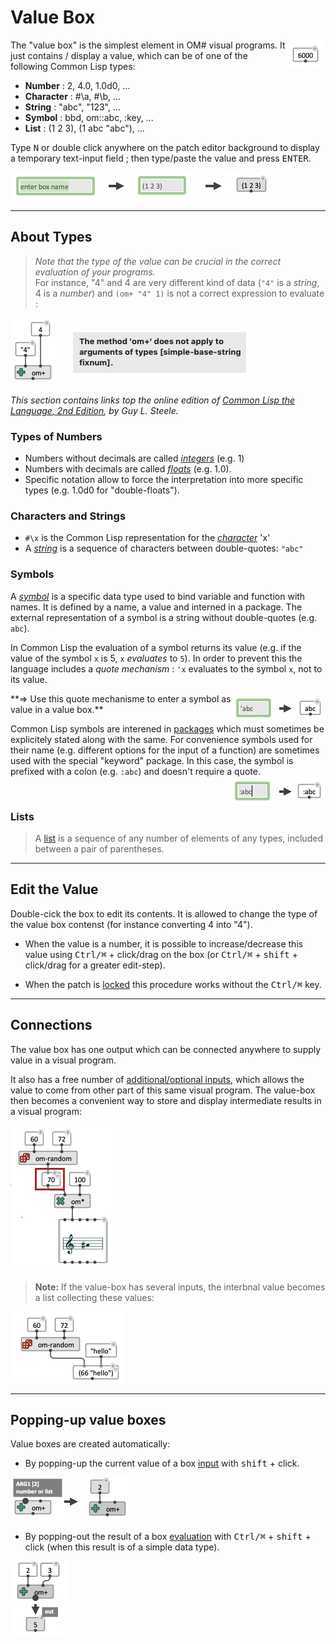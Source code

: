 # Value Box

<img src="./images/value-box.png" align="right">

The "value box" is the simplest element in OM# visual programs.
It just contains / display a value, which can be of one of the following Common Lisp types:

- **Number** : 2, 4.0, 1.0d0, ...
- **Character** : #\\a, #\\b, ...
- **String** : "abc", "123", ...
- **Symbol** : bbd, om::abc, :key,  ...
- **List** : (1 2 3), (1 abc "abc"), ...

Type <kbd>N</kbd> or double click anywhere on the patch editor background to display a temporary text-input field ; then type/paste the value and press <kbd>ENTER</kbd>.

<img src="./images/value-box-new.png">

------

## About Types

> _Note that the type of the value can be crucial in the correct evaluation of your programs._    
For instance, "4" and 4 are very different kind of data (`"4"` is a _string_, 4 is a _number_) and 
 `(om+ "4" 1)` is not a correct expression to evaluate :     
<img src="./images/type-error.png">

_This section contains links top the online edition of [Common Lisp the Language, 2nd Edition](https://www.cs.cmu.edu/Groups/AI/html/cltl/m_cltl2.html), by Guy L. Steele._

### Types of Numbers

- Numbers without decimals are called _[integers](https://www.cs.cmu.edu/Groups/AI/html/cltl/clm/node17.html#SECTION00611000000000000000)_ (e.g. 1)
- Numbers with decimals are called _[floats](https://www.cs.cmu.edu/Groups/AI/html/cltl/clm/node19.html#SECTION00613000000000000000)_ (e.g. 1.0).    
- Specific notation allow to force the interpretation into more specific types (e.g. 1.0d0 for "double-floats").

### Characters and Strings

- `#\x` is the Common Lisp representation for the _[character](https://www.cs.cmu.edu/Groups/AI/html/cltl/clm/node21.html#SECTION00620000000000000000)_ 'x'
- A _[string](https://www.cs.cmu.edu/Groups/AI/html/cltl/clm/node31.html#SECTION00652000000000000000)_ is a sequence of characters between double-quotes: `"abc"`


### Symbols

A _[symbol](https://www.cs.cmu.edu/Groups/AI/html/cltl/clm/node27.html#SECTION00630000000000000000)_ is a specific data type used to bind variable and function with names. It is defined by a name, a value and interned in a package. The external representation of a symbol is a string without double-quotes (e.g. `abc`). 

In Common Lisp the evaluation of a symbol returns its value (e.g. if the value of the symbol `x` is 5, `x` _evaluates_ to `5`). In order to prevent this the language includes a _quote mechanism_ : `'x` evaluates to the symbol `x`, not to its value. 

<img src="./images/value-box-symbol.png" align="right">
**=> Use this quote mechanisme to enter a symbol as value in a value box.**


Common Lisp symbols are interened in [packages](https://www.cs.cmu.edu/Groups/AI/html/cltl/clm/node35.html#SECTION00680000000000000000) which must sometimes be explicitely stated along with the same. For convenience symbols used for their name (e.g. different options for the input of a function) are sometimes used with the special "keyword" package. In this case, the symbol is prefixed with a colon (e.g. `:abc`) and doesn't require a quote.
<img src="./images/value-box-key.png" align="right">

<br>


### Lists

> A [list](https://www.cs.cmu.edu/Groups/AI/html/cltl/clm/node28.html#SECTION00640000000000000000) is a sequence of any number of elements of any types, included between a pair of parentheses.


------

## Edit the Value

Double-cick the box to edit its contents. It is allowed to change the type of the value box contenst (for instance converting 4 into "4").

- When the value is a number, it is possible to increase/decrease this value using <kbd>Ctrl/⌘</kbd> + click/drag on the box (or <kbd>Ctrl/⌘</kbd> + <kbd>shift</kbd> + click/drag for a greater edit-step).

- When the patch is [locked](patch#lock) this procedure works without the <kbd>Ctrl/⌘</kbd> key.

------ 

## Connections 

The value box has one output which can be connected anywhere to supply value in a visual program.

It also has a free number of [additional/optional inputs](box-inputs), which allows the value to come from other part of this same visual program.
The value-box then becomes a convenient way to store and display intermediate results in a visual program:

<img src="./images/value-box-input.png">

> **Note:** If the value-box has several inputs, the interbnal value becomes a list collecting these values:     
<img src="./images/value-box-multi-inputs.png">

------

## Popping-up value boxes


Value boxes are created automatically:

- By popping-up the current value of a box [input](box-inputs) with <kbd>shift</kbd> + click.     
<img src="./images/value-box-pop-up.png">

- By popping-out the result of a box [evaluation](eval) with <kbd>Ctrl/⌘</kbd> + <kbd>shift</kbd> + click (when this result is of a simple data type).     
<img src="./images/value-box-pop-out.png">
